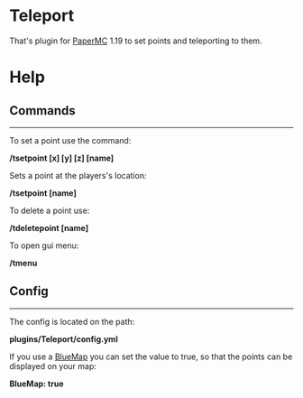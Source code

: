 # Teleport

That's plugin for [PaperMC](https://github.com/PaperMC) 1.19 to set points and teleporting to them.

# Help

## Commands

---

To set a point use the command:

**/tsetpoint [x] [y] [z] [name]**

Sets a point at the players's location:

**/tsetpoint [name]**

To delete a point use:

**/tdeletepoint [name]**

To open gui menu:

**/tmenu**

## Config

---

The config is located on the path:

**plugins/Teleport/config.yml**

If you use a [BlueMap](https://github.com/BlueMap-Minecraft) you can set the value to true, so that the points can be displayed on your map:

**BlueMap: true**